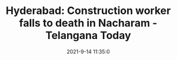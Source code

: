 ---
"title": "Hyderabad: Construction worker falls to death in Nacharam - Telangana Today"
"date": "2021-9-14 11:35:0"
"feed_name": "GOOGLENEWSCONSTRUCTION"
"feed_website": "https://news.google.com/search?q=construction%2Bincident&hl=en-US&gl=US&ceid=US:en"
"feed_rss": "https://news.google.com/rss/search?q=construction%2Bincident&hl=en-US&gl=US&ceid=US:en"
"link": "https://telanganatoday.com/hyderabad-construction-worker-falls-to-death-in-nacharam"
"file": "_posts/2021-1-1-2d18a21d6d0ff589da432fb5d07ff7bba70c9ffc.md"
"accident": "0"
"drilling": "0"
"dead": "0"
"injured": "0"
---